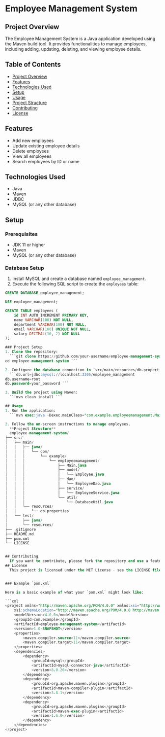 # Employee Management System

## Project Overview
The Employee Management System is a Java application developed using the Maven build tool.
It provides functionalities to manage employees, including adding, updating, deleting, and viewing employee details.

## Table of Contents
- [Project Overview](#project-overview)
- [Features](#features)
- [Technologies Used](#technologies-used)
- [Setup](#setup)
- [Usage](#usage)
- [Project Structure](#project-structure)
- [Contributing](#contributing)
- [License](#license)

## Features
- Add new employees
- Update existing employee details
- Delete employees
- View all employees
- Search employees by ID or name

## Technologies Used
- Java
- Maven
- JDBC
- MySQL (or any other database)

## Setup
### Prerequisites
- JDK 11 or higher
- Maven
- MySQL (or any other database)

### Database Setup
1. Install MySQL and create a database named `employee_management`.
2. Execute the following SQL script to create the `employees` table:

```sql
CREATE DATABASE employee_management;

USE employee_management;

CREATE TABLE employees (
    id INT AUTO_INCREMENT PRIMARY KEY,
    name VARCHAR(100) NOT NULL,
    department VARCHAR(100) NOT NULL,
    email VARCHAR(100) UNIQUE NOT NULL,
    salary DECIMAL(10, 2) NOT NULL
);

### Project Setup
1. Clone the repository:
  ```git clone https://github.com/your-username/employee-management-system.git
cd employee-management-system ```

2. Configure the database connection in `src/main/resources/db.properties`:
  ```db.url=jdbc:mysql://localhost:3306/employee_management
db.username=root
db.password=your_password ```

3. Build the project using Maven:
  ```mvn clean install ```

## Usage
1. Run the application:
  ```mvn exec:java -Dexec.mainClass="com.example.employeemanagement.Main" ```

2. Follow the on-screen instructions to manage employees.
  **Project Structure**
  employee-management-system/
├── src/
│   ├── main/
│   │   ├── java/
│   │   │   └── com/
│   │   │       └── example/
│   │   │           └── employeemanagement/
│   │   │               ├── Main.java
│   │   │               ├── model/
│   │   │               │   └── Employee.java
│   │   │               ├── dao/
│   │   │               │   └── EmployeeDao.java
│   │   │               ├── service/
│   │   │               │   └── EmployeeService.java
│   │   │               └── util/
│   │   │                   └── DatabaseUtil.java
│   │   └── resources/
│   │       └── db.properties
│   └── test/
│       ├── java/
│       └── resources/
├── .gitignore
├── README.md
├── pom.xml
└── LICENSE


## Contributing
  If you want to contribute, please fork the repository and use a feature branch. Pull requests are warmly welcome.
## License
  This project is licensed under the MIT License - see the LICENSE file for details.


### Example `pom.xml`

Here is a basic example of what your `pom.xml` might look like:

```xml
<project xmlns="http://maven.apache.org/POM/4.0.0" xmlns:xsi="http://www.w3.org/2001/XMLSchema-instance"
    xsi:schemaLocation="http://maven.apache.org/POM/4.0.0 http://maven.apache.org/xsd/maven-4.0.0.xsd">
    <modelVersion>4.0.0</modelVersion>
    <groupId>com.example</groupId>
    <artifactId>employee-management-system</artifactId>
    <version>1.0-SNAPSHOT</version>
    <properties>
        <maven.compiler.source>11</maven.compiler.source>
        <maven.compiler.target>11</maven.compiler.target>
    </properties>
    <dependencies>
        <dependency>
            <groupId>mysql</groupId>
            <artifactId>mysql-connector-java</artifactId>
            <version>8.0.26</version>
        </dependency>
        <dependency>
            <groupId>org.apache.maven.plugins</groupId>
            <artifactId>maven-compiler-plugin</artifactId>
            <version>3.8.1</version>
        </dependency>
        <dependency>
            <groupId>org.apache.maven.plugins</groupId>
            <artifactId>maven-exec-plugin</artifactId>
            <version>1.6.0</version>
        </dependency>
    </dependencies>
</project>
